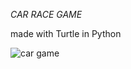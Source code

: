 *CAR RACE GAME*

made with Turtle in Python

![car game](https://user-images.githubusercontent.com/70226498/193470914-69a2997c-9bc3-4365-8dc5-6d2a4bd9d412.jpg)

